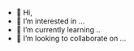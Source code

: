 - 👋 Hi,
- 👀 I’m interested in ...
- 🌱 I’m currently learning ..
- 💞️ I’m looking to collaborate on ...

<!---
isti-q/isti-q is a ✨ special ✨ repository because its `README.md` (this file) appears on your GitHub profile.
You can click the Preview link to take a look at your changes.
--->
